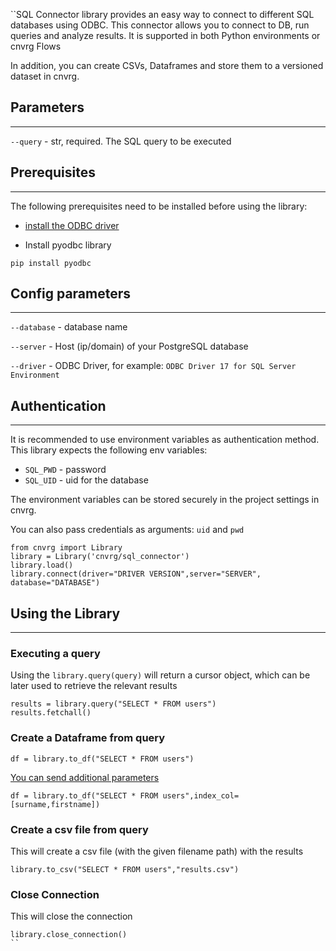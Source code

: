``SQL Connector library provides an easy way to connect to different SQL databases using ODBC. 
This connector allows you to connect to DB, run queries and analyze results. It is supported in both Python environments or cnvrg Flows

In addition, you can create CSVs, Dataframes and store them to a versioned dataset in cnvrg. 


## Parameters
---

```--query``` - str, required. The SQL query to be executed

## Prerequisites
---
The following prerequisites need to be installed before using the library:
- [install the ODBC driver](https://docs.microsoft.com/en-us/sql/connect/odbc/linux-mac/installing-the-microsoft-odbc-driver-for-sql-server?view=sql-server-ver15)

- Install pyodbc library
```python3
pip install pyodbc
```

## Config parameters
---

```--database``` - database name 

```--server``` - Host (ip/domain) of your PostgreSQL database

```--driver``` - ODBC Driver, for example: `ODBC Driver 17 for SQL Server Environment` 


## Authentication
---
It is recommended to use environment variables as authentication method. This library expects the following env variables:
* `SQL_PWD` - password
* `SQL_UID` - uid for the database

The environment variables can be stored securely in the project settings in cnvrg. 

You can also pass credentials as arguments: `uid` and `pwd`

```python3
from cnvrg import Library
library = Library('cnvrg/sql_connector')
library.load()
library.connect(driver="DRIVER VERSION",server="SERVER", database="DATABASE")
```

## Using the Library
---

### Executing a query

Using the `library.query(query)` will return a cursor object, which can be later used to retrieve the relevant results
```python3
results = library.query("SELECT * FROM users")
results.fetchall()
```
### Create a Dataframe from query

```python3
df = library.to_df("SELECT * FROM users")
```
[You can send additional parameters](https://pandas.pydata.org/pandas-docs/stable/reference/api/pandas.read_sql_query.html)
```python3
df = library.to_df("SELECT * FROM users",index_col=[surname,firstname])
```
### Create a csv file from query
This will create a csv file (with the given filename path) with the results
```python3
library.to_csv("SELECT * FROM users","results.csv")
```
### Close Connection
This will close the connection
```python3
library.close_connection()
``